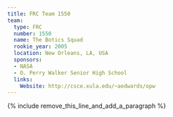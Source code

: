 ```yaml
---
title: FRC Team 1550
team:
  type: FRC
  number: 1550
  name: The Botics Squad
  rookie_year: 2005
  location: New Orleans, LA, USA
  sponsors:
  - NASA
  - O. Perry Walker Senior High School
  links:
    Website: http://csce.xula.edu/~aedwards/opw
---
```


{% include remove_this_line_and_add_a_paragraph %}